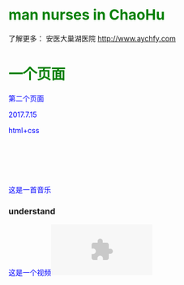 # man nurses in ChaoHu
<html>
<head>
<style type="text/css">
h1 {color: green}
p {color: blue}
</style>
</head>
<body>
了解更多： 安医大巢湖医院 <a href="http://www.aychfy.com">http://www.aychfy.com</a>
</body>
<h1>一个页面</h1>
<p>第二个页面</p>
<p>2017.7.15</p>
<p>html+css</p>
<p>这是一首音乐<embed height="100" width="200" src="D:/CloudMusic/song.mp3" /></p>
<h3>understand</h3>
<p>这是一个视频<embed height="100" width="200" src="http://www.iqiyi.com/v_19rr794vlc.swf" /></p>
</html>
